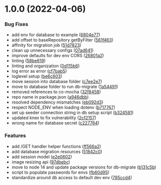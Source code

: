 # 1.0.0 (2022-04-06)


### Bug Fixes

* add env for database to example ([6804e77](https://github.com/Greenstand/images-api/commit/6804e77efd3b464a92559db59bd08925f478fd5c))
* add offset to baseRepository getByFilter ([561f463](https://github.com/Greenstand/images-api/commit/561f463598abc516c7975ab4da21ea3bbe806d9f))
* affinity for migration job ([51d7823](https://github.com/Greenstand/images-api/commit/51d78235157b5f49ddd0121c9993bd99c49911eb))
* clean up unnecessary configs ([07ad641](https://github.com/Greenstand/images-api/commit/07ad641472e138d410826a09b7d80c4df6fb0526))
* improve defaults for dev env CORS ([26801a2](https://github.com/Greenstand/images-api/commit/26801a220e0dc6d2557636014301123e8af15e89))
* linting ([58be619](https://github.com/Greenstand/images-api/commit/58be6198e28b1c4fb57776b0cade594bc4215f8c))
* linting and organization ([0d115b6](https://github.com/Greenstand/images-api/commit/0d115b620a4ea2dfb4c89a1edf800cb98eb55908))
* log error as error ([cf7bab5](https://github.com/Greenstand/images-api/commit/cf7bab5cc7f50a4c54750c1073d45b5f301d15ff))
* loglevel setup ([be6c603](https://github.com/Greenstand/images-api/commit/be6c603b078da9a847595dd55c9c9a4f8315a91b))
* move session into database folder ([c7ee2e7](https://github.com/Greenstand/images-api/commit/c7ee2e7a4060ef6111bcd6471fd8f7037c9e9c09))
* move to database folder to run db-migrate ([1a54491](https://github.com/Greenstand/images-api/commit/1a544915b7fbfc250a090a0b48f5ab91e4ef0bca))
* removed references to co-mocha ([32f8458](https://github.com/Greenstand/images-api/commit/32f845870ee5262eb426099ef71c2300e2592245))
* repo name in package.json ([a946dbb](https://github.com/Greenstand/images-api/commit/a946dbb2c2c2271c3e7f7570c57f939b0fb8f2d0))
* resolved dependency mismatches ([eb092d3](https://github.com/Greenstand/images-api/commit/eb092d3431029cb9983736de2d9a36ecca2a693c))
* respect NODE_ENV when loading dotenv ([b717767](https://github.com/Greenstand/images-api/commit/b71776793d833613a5ad93b546f391017fd0558e))
* set up seeder connection string in db setup script ([b324581](https://github.com/Greenstand/images-api/commit/b324581147e09810cbbcfa53d92f3a306110525e))
* updated knex to fix vulnerability ([2cf2157](https://github.com/Greenstand/images-api/commit/2cf215742a434f292911e9a4e712a7dc1304fd73))
* wrong name for database secret ([c227764](https://github.com/Greenstand/images-api/commit/c2277647a37f1c6df8dd0d1d8952f1b1d6a74114))


### Features

* add /GET handler helper functions ([ff566a2](https://github.com/Greenstand/images-api/commit/ff566a2f065f829ee13a15aa3cf1ef9d38f66eba))
* add database migration resources ([51842c0](https://github.com/Greenstand/images-api/commit/51842c06c297a1c15657e895464e1491cdb58e49))
* add session model ([e2e0602](https://github.com/Greenstand/images-api/commit/e2e0602db86165f51fff7f5ff68457b8024f231b))
* image resizing api ([97dbebc](https://github.com/Greenstand/images-api/commit/97dbebcc7d19a691cb847d4f3b4faf21b9cbfffd))
* move to node 14 and update package versions for db-migrate ([b131c5b](https://github.com/Greenstand/images-api/commit/b131c5ba94508ef0ec757bfbc1730624e84597fc))
* script to populate passwords for envs ([fb60d95](https://github.com/Greenstand/images-api/commit/fb60d953470818bed2f3a88b39f2a15f56de226c))
* standardize around db access to default dev env ([785ccd4](https://github.com/Greenstand/images-api/commit/785ccd4884a7e754f3a6bacbc40906d751fe439d))
